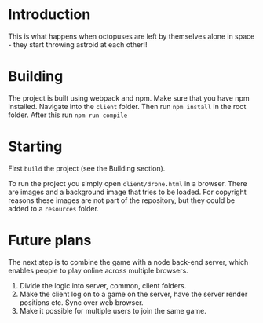 # Introduction

This is what happens when octopuses are left by themselves alone in space - they start throwing astroid at each other!!

# Building

The project is built using webpack and npm. Make sure that you have npm installed. Navigate into the `client` folder. Then run `npm install` in the root folder. After this run `npm run compile`

# Starting

First `build` the project (see the Building section).

To run the project you simply open `client/drone.html` in a browser. There are images and a background image that tries to be loaded. For copyright reasons these images are not part of the repository, but they could be added to a `resources` folder.

# Future plans

The next step is to combine the game with a node back-end server, which enables people to play online across multiple browsers.

1. Divide the logic into server, common, client folders.
2. Make the client log on to a game on the server, have the server render positions etc. Sync over web browser.
3. Make it possible for multiple users to join the same game.

